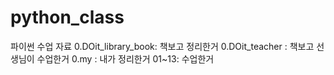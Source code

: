 # python_class
파이썬 수업 자료
0.DOit_library_book: 책보고 정리한거
0.DOit_teacher : 책보고 선생님이 수업한거
0.my  : 내가 정리한거
01~13: 수업한거
